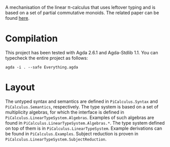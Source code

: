 
A mechanisation of the linear π-calculus that uses leftover typing and is based on a set of partial commutative monoids.
The related paper can be found [here](paper).

[paper]: https://arxiv.org/abs/2005.05902

# Compilation

This project has been tested with Agda 2.6.1 and Agda-Stdlib 1.1.
You can typecheck the entire project as follows:

    agda -i . --safe Everything.agda

# Layout

The untyped syntax and semantics are defined in `PiCalculus.Syntax` and `PiCalculus.Semantics`, respectively.
The type system is based on a set of multiplicity algebras, for which the interface is defined in `PiCalculus.LinearTypeSystem.Algebras`.
Examples of such algebras are found in `PiCalculus.LinearTypeSystem.Algebras.*`.
The type system defined on top of them is in `PiCalculus.LinearTypeSystem`.
Example derivations can be found in `PiCalculus.Examples`.
Subject reduction is proven in `PiCalculus.LinearTypeSystem.SubjectReduction`.
